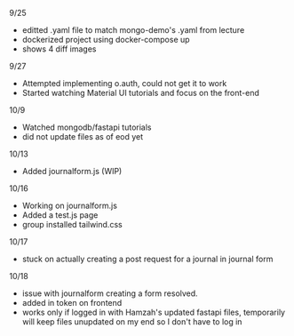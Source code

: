 9/25
- editted .yaml file to match mongo-demo's .yaml from lecture 
- dockerized project using docker-compose up
- shows 4 diff images

9/27
- Attempted implementing o.auth, could not get it to work
- Started watching Material UI tutorials and focus on the front-end

10/9
- Watched mongodb/fastapi tutorials
- did not update files as of eod yet

10/13
- Added journalform.js (WIP)

10/16
- Working on journalform.js
- Added a test.js page
- group installed tailwind.css

10/17
- stuck on actually creating a post request for a journal in journal form

10/18
- issue with journalform creating a form resolved.
- added in token on frontend
- works only if logged in with Hamzah's updated fastapi files, temporarily will keep files unupdated on my end so I don't have to log in
